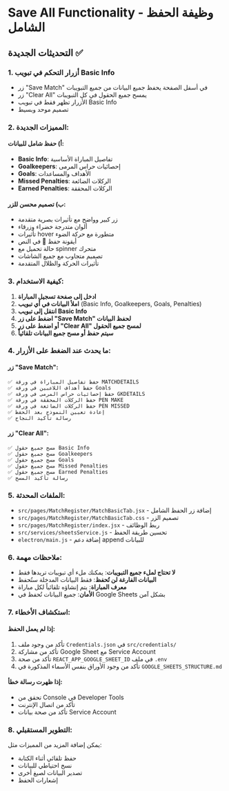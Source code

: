 # Save All Functionality - وظيفة الحفظ الشامل

## التحديثات الجديدة ✅

### 1. أزرار التحكم في تبويب Basic Info
- زر "Save Match" في أسفل الصفحة يحفظ جميع البيانات من جميع التبويبات
- زر "Clear All" يمسح جميع الحقول في كل التبويبات
- الأزرار تظهر فقط في تبويب Basic Info
- تصميم موحد وبسيط

### 2. المميزات الجديدة:

#### أ) حفظ شامل للبيانات:
- **Basic Info**: تفاصيل المباراة الأساسية
- **Goalkeepers**: إحصائيات حراس المرمى
- **Goals**: الأهداف والمساعدات
- **Missed Penalties**: الركلات الضائعة
- **Earned Penalties**: الركلات المحققة

#### ب) تصميم محسن للزر:
- زر كبير وواضح مع تأثيرات بصرية متقدمة
- ألوان متدرجة خضراء وزرقاء
- تأثيرات hover متطورة مع حركة الضوء
- أيقونة حفظ 💾 في النص
- حالة تحميل مع spinner متحرك
- تصميم متجاوب مع جميع الشاشات
- تأثيرات الحركة والظلال المتقدمة

### 3. كيفية الاستخدام:

1. **ادخل إلى صفحة تسجيل المباراة**
2. **املأ البيانات في أي تبويب** (Basic Info, Goalkeepers, Goals, Penalties)
3. **انتقل إلى تبويب Basic Info**
4. **اضغط على زر "Save Match" لحفظ البيانات**
5. **أو اضغط على زر "Clear All" لمسح جميع الحقول**
6. **سيتم حفظ أو مسح جميع البيانات تلقائياً**

### 4. ما يحدث عند الضغط على الأزرار:

#### زر "Save Match":
```
✅ حفظ تفاصيل المباراة في ورقة MATCHDETAILS
✅ حفظ أهداف اللاعبين في ورقة Goals
✅ حفظ إحصائيات حراس المرمى في ورقة GKDETAILS
✅ حفظ الركلات المحققة في ورقة PEN MAKE
✅ حفظ الركلات الضائعة في ورقة PEN MISSED
✅ إعادة تعيين النموذج بعد الحفظ
✅ رسالة تأكيد النجاح
```

#### زر "Clear All":
```
✅ مسح جميع حقول Basic Info
✅ مسح جميع حقول Goalkeepers
✅ مسح جميع حقول Goals
✅ مسح جميع حقول Missed Penalties
✅ مسح جميع حقول Earned Penalties
✅ رسالة تأكيد المسح
```

### 5. الملفات المحدثة:

- `src/pages/MatchRegister/MatchBasicTab.jsx` - إضافة زر الحفظ الشامل
- `src/pages/MatchRegister/MatchBasicTab.css` - تصميم الزر
- `src/pages/MatchRegister/index.jsx` - ربط الوظائف
- `src/services/sheetsService.js` - تحسين طريقة الحفظ
- `electron/main.js` - إضافة دعم append للبيانات

### 6. ملاحظات مهمة:

- **لا تحتاج لملء جميع التبويبات**: يمكنك ملء أي تبويبات تريدها فقط
- **البيانات الفارغة لن تُحفظ**: فقط البيانات المدخلة ستُحفظ
- **معرف المباراة**: يتم إنشاؤه تلقائياً لكل مباراة
- **الأمان**: جميع البيانات تُحفظ في Google Sheets بشكل آمن

### 7. استكشاف الأخطاء:

#### إذا لم يعمل الحفظ:
1. تأكد من وجود ملف `Credentials.json` في `src/credentials/`
2. تأكد من مشاركة Google Sheet مع Service Account
3. تأكد من صحة `REACT_APP_GOOGLE_SHEET_ID` في ملف `.env`
4. تأكد من وجود الأوراق بنفس الأسماء المذكورة في `GOOGLE_SHEETS_STRUCTURE.md`

#### إذا ظهرت رسالة خطأ:
- تحقق من Console في Developer Tools
- تأكد من اتصال الإنترنت
- تأكد من صحة بيانات Service Account

### 8. التطوير المستقبلي:

يمكن إضافة المزيد من المميزات مثل:
- حفظ تلقائي أثناء الكتابة
- نسخ احتياطي للبيانات
- تصدير البيانات لصيغ أخرى
- إشعارات الحفظ
